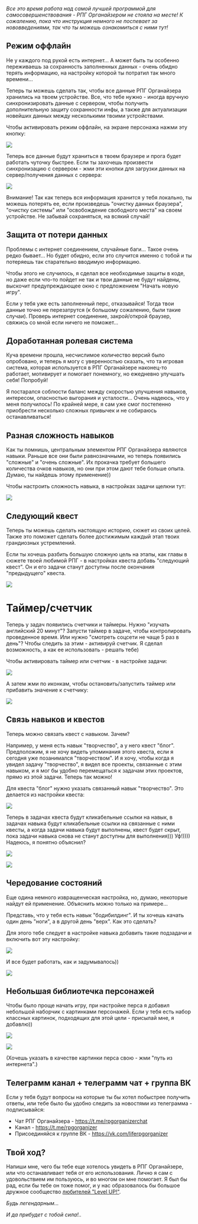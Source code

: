 <!--
Title: Новые фишки РПГ Органайзера
PostId: 
Published: true
-->

*Все это время работа над самой лучшей программой для самосовершенствования - РПГ Органайзером не стояла на месте! К сожалению, пока что инструкция немного не поспевает за нововведениями, так что ты можешь ознакомиться с ними тут!*

<!--more-->

## Режим оффлайн

Не у каждого под рукой есть интернет... А может быть ты особенно переживаешь за сохранность заполненных данных - очень обидно терять информацию, на настройку которой ты потратил так много времени...

Теперь ты можешь сделать так, чтобы все данные РПГ Органайзера хранились на твоем устройстве. Все, что тебе нужно - иногда вручную синхронизировать данные с сервером, чтобы получить дополнительную защиту сохранности инфы, а также для актуализации новейших данных между несколькими твоими устройствами.

Чтобы активировать режим оффлайн, на экране персонажа нажми эту кнопку:

![](image-20210204113321613.png)

Теперь все данные будут храниться в твоем браузере и прога будет работать чуточку быстрее. Если ты захочешь произвести синхронизацию с сервером - жми эти кнопки для загрузки данных на сервер/получения данных с сервера:

![](image-20210204113504078.png)

Внимание! Так как теперь вся информация хранится у тебя локально, ты можешь потерять ее, если произведешь "очистку данных браузера", "очистку системы" или "освобождение свободного места" на своем устройстве. Не забывай сохраняться, на всякий случай! 

## Защита от потери данных

Проблемы с интернет соединением, случайные баги... Такое очень редко бывает... Но будет обидно, если это случится именно с тобой и ты потеряешь так старательно вводимую информацию.

Чтобы этого не случилось, я сделал все необходимые защиты в коде, но даже если что-то пойдет не так и твои данные не будут найдены, выскочит предупреждающее окно с предложением "Начать новую игру".

Если у тебя уже есть заполненный перс, отказывайся! Тогда твои данные точно не перезатрутся (к большому сожалению, были такие случаи). Проверь интернет соединение, закрой/открой браузер, свяжись со мной если ничего не поможет...


## Доработанная ролевая система

Куча времени прошла, несчислимое количество версий было опробовано, и теперь я могу с уверенностью сказать, что та игровая система, которая используется в РПГ Органайзере наконец-то работает, мотивирует и помогает понемногу, но ежедневно улучшать себя! Попробуй!

Я постарался соблюсти баланс между скоростью улучшения навыков, интересом, опасностью выгорания и усталости... Очень надеюсь, что у меня получилось! По крайней мере, я сам уже смог постепенно приобрести несколько сложных привычек и не собираюсь останавливаться!

## Разная сложность навыков

Как ты помнишь, центральным элементом РПГ Органайзера являются навыки. Раньше все они были равнозначными, но теперь появились "сложные" и "очень сложные". Их прокачка требует большего количества очков навыков, но они при этом дают тебе больше опыта. Думаю, ты найдешь этому применение))

Чтобы настроить сложность навыка, в настройках задачи щелкни тут:

![](image-20210204114552693.png)

## Следующий квест

Теперь ты можешь сделать настоящую историю, сюжет из своих целей. Также это поможет сделать более достижимым каждый этап твоих грандиозных устремлений.

Если ты хочешь разбить большую сложную цель на этапы, как главы в сюжете твоей любимой РПГ - в настройках квеста добавь "следующий квест". Он и его задачи станут доступны после окончания "предыдущего" квеста.

![](image-20210204121016442.png)

# Таймер/счетчик

Теперь у задач появились счетчики и таймеры. Нужно "изучать английский 20 минут"? Запусти таймер в задаче, чтобы контролировать проведенное время. Или нужно "смотреть соцсети не чаще 5 раз в день"? Чтобы следить за этим - активируй счетчик. Я сделал возможность, а как ее использовать - решать тебе)

Чтобы активировать таймер или счетчик - в настройке задачи:

![](image-20210204121131016.png)

А затем жми по иконкам, чтобы остановить/запустить таймер или прибавить значение к счетчику:

![](image-20210204121150681.png)

## Связь навыков и квестов

Теперь можно связать квест с навыком. Зачем?

Например, у меня есть навык "творчество", а у него квест "блог". Предположим, я не хочу видеть упоминания этого квеста, если я сегодня уже позанимался "творчеством". И я хочу, чтобы когда я увидел задачу "творчество", я видел все проекты, связанные с этим навыком, и я мог бы удобно перемещаться к задачам этих проектов, прямо из этой задачи. Теперь так можно!

Для квеста "блог" нужно указать связанный навык "творчество". Это делается из настройки квеста:

![](image-20210204121306961.png)

Теперь в задачах квеста будут кликабельные ссылки на навык, в задачах навыка будут кликабельные ссылки на связанные с ними квесты, а когда задачи навыка будут выполнены, квест будет скрыт, пока задачи навыка снова не станут доступны для выполнения))) Уф!)))) Надеюсь, я понятно объяснил?

![](image-20210204121347700.png)

![](image-20210204121449364.png)



## Чередование состояний

Еще одина немного извращенческая настройка, но, думаю, некоторые найдут ей применение. Объяснить можно только на примере...

Представь, что у тебя есть навык "бодибилдинг". И ты хочешь качать один день "ноги", а в другой день "верх". Как это сделать?

Для этого тебе следует в настройке навыка добавить такие подзадачи и включить вот эту настройку:

![](image-20210204121601573.png)

И все будет работать, как и задумывалось))

![](image-20210204121626592.png)

## Небольшая библиотечка персонажей

Чтобы было проще начать игру, при настройке перса я добавил небольшой наборчик с картинками персонажей. Если у тебя есть набор классных картинок, подходящих для этой цели - присылай мне, я добавлю))

![](image-20210204121819510.png)

![](image-20210204121939528.png)

(Хочешь указать в качестве картинки перса свою - жми "путь из интернета".)



## Телеграмм канал + телеграмм чат + группа ВК

Если у тебя будут вопросы на которые ты бы хотел побыстрее получить ответы, или тебе было бы удобно следить за новостями из телеграмма - подписывайся:

- Чат РПГ Органайзера - https://t.me/rpgorganizerchat
- Канал - https://t.me/rpgorganizer
- Присоединяйся к группе ВК - https://vk.com/liferpgorganizer

## Твой ход?

Напиши мне, чего бы тебе еще хотелось увидеть в РПГ Органайзере, или что останавливает тебя от его использования. Лично я сам с удовольствием им пользуюсь, и во многом он мне помогает. Я был бы рад, если бы тебе он тоже помог, и у нас образовалось бы большое дружное сообщество [любителей "Level UP!"](http://nerdistway.blogspot.com/2013/08/blog-post_5490.html).

*Будь легендарным...*

*И да прибудет с тобой сила!..*